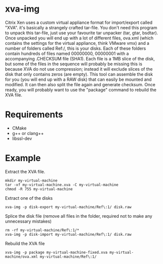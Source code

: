 xva-img
=======

Citrix Xen uses a custom virtual appliance format for import/export called "XVA". it's basically a strangely crafted tar-file. You don't need this program to unpack this tar-file, just use your favourite tar unpacker (tar, gtar, bsdtar). Once unpacked you will end up with a lot of different files, ova.xml (which contains the settings for the virtual appliance, think VMware vmx) and a number of folders called Ref:<number>/, this is your disks. Each of these folders contain hundreds of files named 00000000, 00000001 with a accompanying .CHECKSUM file (SHA1). Each file is a 1MB slice of the disk, but some of the files in the sequence will probably be missing this is because XVA do not use compression; instead it will exclude slices of the disk that only contains zeros (are empty). This tool can assemble the disk for you (you will end up with a RAW disk) that can easily be mounted and modified. It can then also split the file again and generate checksum. Once ready, you will probably want to use the "package" command to rebuild the XVA file.
    
Requirements
============
 
 * CMake
 * g++ or clang++
 * libssl-dev

Example
=======
Extract the XVA file.

    mkdir my-virtual-machine
    tar -xf my-virtual-machine.xva -C my-virtual-machine
    chmod -R 755 my-virtual-machine

Extract one of the disks

    xva-img -p disk-export my-virtual-machine/Ref\:1/ disk.raw

Splice the disk file (remove all files in the folder, required not to make any unnecessary mistakes)

    rm -rf my-virtual-machine/Ref\:1/*
    xva-img -p disk-import my-virtual-machine/Ref\:1/ disk.raw

Rebuild the XVA file

    xva-img -p package my-virtual-machine-fixed.xva my-virtual-machine/ova.xml my-virtual-machine/Ref\:1/
